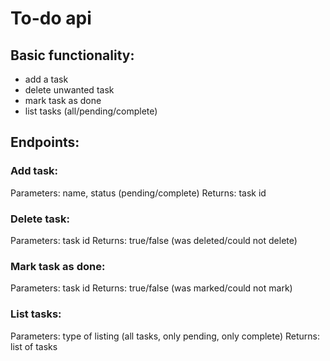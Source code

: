 # To-do api

## Basic functionality:
* add a task
* delete unwanted task
* mark task as done
* list tasks (all/pending/complete)



## Endpoints:
### Add task:
Parameters: name, status (pending/complete)
Returns: task id

### Delete task:
Parameters: task id
Returns: true/false (was deleted/could not delete)

### Mark task as done:
Parameters: task id
Returns: true/false (was marked/could not mark)

### List tasks:
Parameters: type of listing (all tasks, only pending, only complete)
Returns: list of tasks